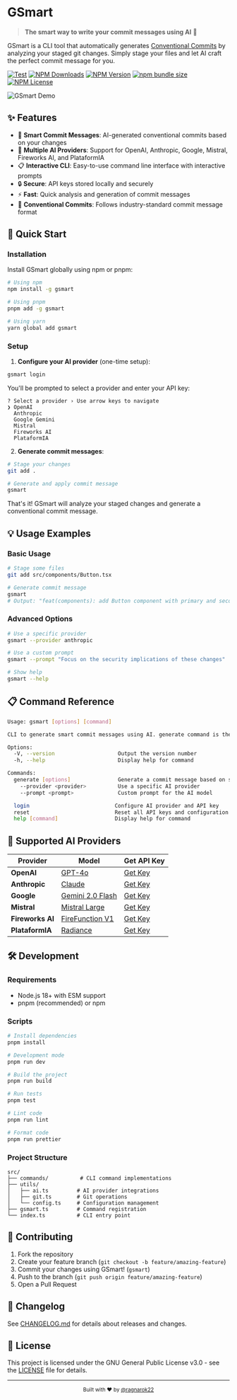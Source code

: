 # GSmart

> **The smart way to write your commit messages using AI** 🤖

GSmart is a CLI tool that automatically generates [Conventional Commits](https://www.conventionalcommits.org/) by analyzing your staged git changes. Simply stage your files and let AI craft the perfect commit message for you.

[![Test](https://github.com/ragnarok22/gsmart/actions/workflows/test.yml/badge.svg)](https://github.com/ragnarok22/gsmart/actions)
[![NPM Downloads](https://img.shields.io/npm/dm/gsmart)](https://www.npmjs.com/package/gsmart)
[![NPM Version](https://img.shields.io/npm/v/gsmart)](https://www.npmjs.com/package/gsmart)
[![npm bundle size](https://img.shields.io/bundlephobia/minzip/gsmart)](https://bundlephobia.com/package/gsmart)
[![NPM License](https://img.shields.io/npm/l/gsmart)](https://github.com/ragnarok22/gsmart/blob/main/LICENSE)

![GSmart Demo](https://repository-images.githubusercontent.com/827045490/756cb1d5-9572-4cc2-be37-0459da007c1a)

## ✨ Features

- 🎯 **Smart Commit Messages**: AI-generated conventional commits based on your changes
- 🔄 **Multiple AI Providers**: Support for OpenAI, Anthropic, Google, Mistral, Fireworks AI, and PlataformIA
- 📋 **Interactive CLI**: Easy-to-use command line interface with interactive prompts
- 🔒 **Secure**: API keys stored locally and securely
- ⚡ **Fast**: Quick analysis and generation of commit messages
- 📖 **Conventional Commits**: Follows industry-standard commit message format

## 🚀 Quick Start

### Installation

Install GSmart globally using npm or pnpm:

```bash
# Using npm
npm install -g gsmart

# Using pnpm
pnpm add -g gsmart

# Using yarn
yarn global add gsmart
```

### Setup

1. **Configure your AI provider** (one-time setup):

```bash
gsmart login
```

You'll be prompted to select a provider and enter your API key:

```
? Select a provider › Use arrow keys to navigate
❯ OpenAI
  Anthropic
  Google Gemini
  Mistral
  Fireworks AI
  PlataformIA
```

2. **Generate commit messages**:

```bash
# Stage your changes
git add .

# Generate and apply commit message
gsmart
```

That's it! GSmart will analyze your staged changes and generate a conventional commit message.

## 💡 Usage Examples

### Basic Usage

```bash
# Stage some files
git add src/components/Button.tsx

# Generate commit message
gsmart
# Output: "feat(components): add Button component with primary and secondary variants"
```

### Advanced Options

```bash
# Use a specific provider
gsmart --provider anthropic

# Use a custom prompt
gsmart --prompt "Focus on the security implications of these changes"

# Show help
gsmart --help
```

## 📋 Command Reference

```bash
Usage: gsmart [options] [command]

CLI to generate smart commit messages using AI. generate command is the default command.

Options:
  -V, --version                    Output the version number
  -h, --help                       Display help for command

Commands:
  generate [options]               Generate a commit message based on staged changes (default)
    --provider <provider>          Use a specific AI provider
    --prompt <prompt>              Custom prompt for the AI model

  login                           Configure AI provider and API key
  reset                           Reset all API keys and configuration
  help [command]                  Display help for command
```

## 🤖 Supported AI Providers

| Provider         | Model                                                                             | Get API Key                                                  |
| ---------------- | --------------------------------------------------------------------------------- | ------------------------------------------------------------ |
| **OpenAI**       | [GPT-4o](https://platform.openai.com/docs/models/gpt-4o)                          | [Get Key](https://platform.openai.com/api-keys)              |
| **Anthropic**    | [Claude](https://www.anthropic.com/claude)                                        | [Get Key](https://console.anthropic.com/settings/keys)       |
| **Google**       | [Gemini 2.0 Flash](https://ai.google.dev/gemini-api/docs/models#gemini-2.0-flash) | [Get Key](https://console.cloud.google.com/apis/credentials) |
| **Mistral**      | [Mistral Large](https://mistral.ai/technology/#models)                            | [Get Key](https://console.mistral.ai/api-keys/)              |
| **Fireworks AI** | [FireFunction V1](https://fireworks.ai/models/fireworks/firefunction-v1)          | [Get Key](https://fireworks.ai/api-keys)                     |
| **PlataformIA**  | [Radiance](https://docs.plataformia.com/llm-chat-api)                             | [Get Key](https://console.plataformia.com/api-keys)          |

## 🛠️ Development

### Requirements

- Node.js 18+ with ESM support
- pnpm (recommended) or npm

### Scripts

```bash
# Install dependencies
pnpm install

# Development mode
pnpm run dev

# Build the project
pnpm run build

# Run tests
pnpm test

# Lint code
pnpm run lint

# Format code
pnpm run prettier
```

### Project Structure

```
src/
├── commands/          # CLI command implementations
├── utils/
│   ├── ai.ts         # AI provider integrations
│   ├── git.ts        # Git operations
│   └── config.ts     # Configuration management
├── gsmart.ts         # Command registration
└── index.ts          # CLI entry point
```

## 🤝 Contributing

1. Fork the repository
2. Create your feature branch (`git checkout -b feature/amazing-feature`)
3. Commit your changes using GSmart! (`gsmart`)
4. Push to the branch (`git push origin feature/amazing-feature`)
5. Open a Pull Request

## 📄 Changelog

See [CHANGELOG.md](CHANGELOG.md) for details about releases and changes.

## 📝 License

This project is licensed under the GNU General Public License v3.0 - see the [LICENSE](LICENSE) file for details.

---

<p align="center">
  <sub>Built with ❤️ by <a href="https://github.com/ragnarok22">@ragnarok22</a></sub>
</p>
